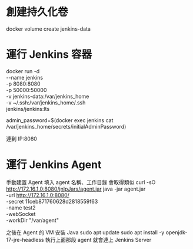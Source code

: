 # 創建持久化卷
docker volume create jenkins-data

# 運行 Jenkins 容器
docker run -d \
  --name jenkins \
  -p 8080:8080 \
  -p 50000:50000 \
  -v jenkins-data:/var/jenkins_home \
  -v ~/.ssh:/var/jenkins_home/.ssh \
  jenkins/jenkins:lts

admin_password=$(docker exec jenkins cat /var/jenkins_home/secrets/initialAdminPassword)

連到 IP:8080

# 運行 Jenkins Agent 
手動建置 Agent
填入 agent 名稱、工作目錄
會取得類似
curl -sO http://172.16.1.0:8080/jnlpJars/agent.jar
java -jar agent.jar \
  -url http://172.16.1.0:8080/ \
  -secret 11ceb871760628d2818559f63 \
  -name test2 \
  -webSocket \
  -workDir "/var/agent"

之後在 Agent 的 VM 安裝 Java
sudo apt update
sudo apt install -y openjdk-17-jre-headless
執行上面那段 agent 就會連上 Jenkins Server

